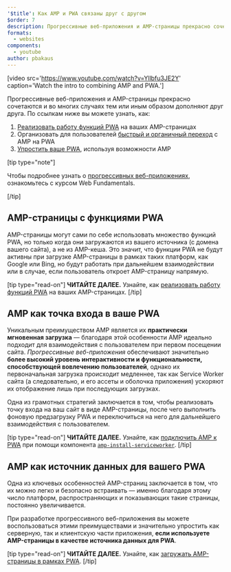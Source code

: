```yaml
---
'$title': Как AMP и PWA связаны друг с другом
$order: 7
description: Прогрессивные веб-приложения и AMP-страницы прекрасно сочетаются и во многих случаях тем или иным образом дополняют друг друга. Узнайте о том, как...
formats:
  - websites
components:
  - youtube
author: pbakaus
---
```


[video src='https://www.youtube.com/watch?v=Yllbfu3JE2Y' caption='Watch the intro to combining AMP and PWA.']

Прогрессивные веб-приложения и AMP-страницы прекрасно сочетаются и во многих случаях тем или иным образом дополняют друг друга. По ссылкам ниже вы можете узнать, как:

1. [Реализовать работу функций PWA](../../../documentation/guides-and-tutorials/optimize-measure/amp-as-pwa.md) на ваших AMP-страницах
2. Организовать для пользователей [быстрый и органичный переход](../../../documentation/guides-and-tutorials/integrate/amp-to-pwa.md) с AMP на PWA
3. [Упростить ваше PWA](../../../documentation/guides-and-tutorials/integrate/amp-in-pwa.md), используя возможности AMP

[tip type="note"]

Чтобы подробнее узнать о [прогрессивных веб-приложениях](https://developers.google.com/web/progressive-web-apps/), ознакомьтесь с курсом Web Fundamentals.

[/tip]

## AMP-страницы с функциями PWA

AMP-страницы могут сами по себе использовать множество функций PWA, но только когда они загружаются из вашего источника (с домена вашего сайта), а не из AMP-кеша. Это значит, что функции PWA не будут активны при загрузке AMP-страницы в рамках таких платформ, как Google или Bing, но будут работать при дальнейшем взаимодействии или в случае, если пользователь откроет AMP-страницу напрямую.

[tip type="read-on"] **ЧИТАЙТЕ ДАЛЕЕ.** Узнайте, как [реализовать работу функций PWA](../../../documentation/guides-and-tutorials/optimize-measure/amp-as-pwa.md) на ваших AMP-страницах. [/tip]

## AMP как точка входа в ваше PWA

Уникальным преимуществом AMP является их **практически мгновенная загрузка** — благодаря этой особенности AMP идеально подходит для взаимодействия с пользователем при первом посещении сайта. _Прогрессивные веб-приложения_ обеспечивают значительно **более высокий уровень интерактивности и функциональности, способствующей вовлечению пользователей**, однако их первоначальная загрузка происходит медленнее, так как Service Worker сайта (а следовательно, и его ассеты и оболочка приложения) ускоряют их отображение лишь при последующих загрузках.

Одна из грамотных стратегий заключается в том, чтобы реализовать точку входа на ваш сайт в виде AMP-страницы, после чего выполнить фоновую предзагрузку PWA и переключиться на него для дальнейшего взаимодействия с пользователем.

[tip type="read-on"] **ЧИТАЙТЕ ДАЛЕЕ.** Узнайте, как [подключить AMP к PWA](../../../documentation/guides-and-tutorials/integrate/amp-to-pwa.md) при помощи компонента [`amp-install-serviceworker`](../../../documentation/components/reference/amp-install-serviceworker.md). [/tip]

## AMP как источник данных для вашего PWA

Одна из ключевых особенностей AMP-страниц заключается в том, что их можно легко и безопасно встраивать — именно благодаря этому число платформ, распространяющих и показывающих такие страницы, постоянно увеличивается.

При разработке прогрессивного веб-приложения вы можете воспользоваться этими преимуществами и значительно упростить как серверную, так и клиентскую части приложения, **если используете AMP-страницы в качестве источника данных для PWA**.

[tip type="read-on"] **ЧИТАЙТЕ ДАЛЕЕ.** Узнайте, как [загружать AMP-страницы в рамках PWA](../../../documentation/guides-and-tutorials/integrate/amp-in-pwa.md). [/tip]

